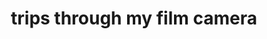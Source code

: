 ---
layout: page
title: trips through my film camera
description: 
img: /assets/img/arts/2018/t1.jpg
importance: 2
category: photography-2018
---